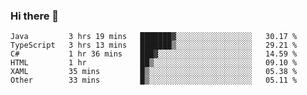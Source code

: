 ### Hi there 👋

<!--START_SECTION:waka-->

```text
Java         3 hrs 19 mins   ███████▓░░░░░░░░░░░░░░░░░   30.17 %
TypeScript   3 hrs 13 mins   ███████▒░░░░░░░░░░░░░░░░░   29.21 %
C#           1 hr 36 mins    ███▓░░░░░░░░░░░░░░░░░░░░░   14.59 %
HTML         1 hr            ██▒░░░░░░░░░░░░░░░░░░░░░░   09.10 %
XAML         35 mins         █▒░░░░░░░░░░░░░░░░░░░░░░░   05.38 %
Other        33 mins         █▒░░░░░░░░░░░░░░░░░░░░░░░   05.11 %
```

<!--END_SECTION:waka-->

<!--
**Jonas-VanHaeken/Jonas-VanHaeken** is a ✨ _special_ ✨ repository because its `README.md` (this file) appears on your GitHub profile.

Here are some ideas to get you started:

- 🔭 I’m currently working on ...
- 🌱 I’m currently learning ...
- 👯 I’m looking to collaborate on ...
- 🤔 I’m looking for help with ...
- 💬 Ask me about ...
- 📫 How to reach me: ...
- 😄 Pronouns: ...
- ⚡ Fun fact: ...
-->
